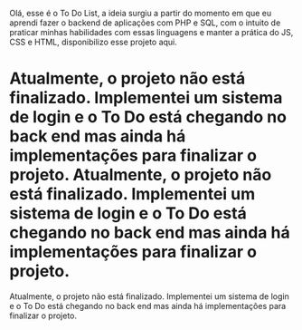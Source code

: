 Olá, esse é o To Do List, a ideia surgiu a partir do momento em que eu aprendi fazer o backend de aplicações com PHP e SQL, com o intuito de praticar minhas habilidades com essas linguagens e manter a prática do JS, CSS e HTML, disponibilizo esse projeto aqui. 

Atualmente, o projeto não está finalizado. Implementei um sistema de login e o To Do está chegando no back end mas ainda há implementações para finalizar o projeto. 
Atualmente, o projeto não está finalizado. Implementei um sistema de login e o To Do está chegando no back end mas ainda há implementações para finalizar o projeto. 
=======
Atualmente, o projeto não está finalizado. Implementei um sistema de login e o To Do está chegando no back end mas ainda há implementações para finalizar o projeto. 
